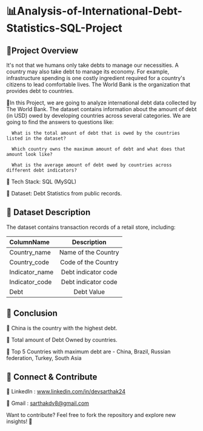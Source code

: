 # 📊Analysis-of-International-Debt-Statistics-SQL-Project

## 🚀Project Overview

It's not that we humans only take debts to manage our necessities. A country may also take debt to manage its economy. For example, infrastructure spending is one costly ingredient required for a country's citizens to lead comfortable lives. The World Bank is the organization that provides debt to countries.

🔹In this Project, we are going to analyze international debt data collected by The World Bank. The dataset contains information about the amount of debt (in USD) owed by developing countries across several categories. We are going to find the answers to questions like:

      What is the total amount of debt that is owed by the countries listed in the dataset?

      Which country owns the maximum amount of debt and what does that amount look like?

      What is the average amount of debt owed by countries across different debt indicators?

🔹 Tech Stack: SQL (MySQL)

🔹 Dataset: Debt Statistics from public records.

## 📂 Dataset Description
The dataset contains transaction records of a retail store, including:


  | ColumnName | Description |
|:----------|:-----------:|
| Country_name|  Name of the Country     | 
| Country_code      |  Code of the Country       | 
| Indicator_name	     |  Debt indicator code    | 
| Indicator_code    | Debt indicator code      | 
| Debt    | Debt Value     | 

## 📌 Conclusion
📌 China is the country with the highest debt.

📌 Total amount of Debt Owned by countries.

📌 Top 5 Countries with maximum debt are - China, Brazil, Russian federation, Turkey, South Asia

## 🔗 Connect & Contribute
📌 LinkedIn : www.linkedin.com/in/devsarthak24

📌 Gmail : sarthakdv8@gmail.com

Want to contribute? Feel free to fork the repository and explore new insights! 🚀
